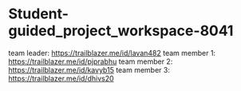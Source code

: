 # Student-guided_project_workspace-8041
team leader:  https://trailblazer.me/id/lavan482 
team member 1:  https://trailblazer.me/id/pjprabhu 
team member 2:  https://trailblazer.me/id/kavyb15 
team member 3: https://trailblazer.me/id/dhivs20 
